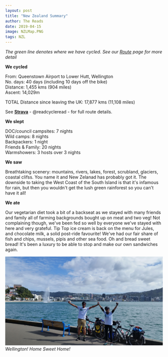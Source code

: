 ```yaml
---
layout: post
title: "New Zealand Summary"
author: The Reads
date: 2019-04-15
image: NZLMap.PNG  
tags: NZL  
---
```


*The green line denotes where we have cycled. See our [Route](http://readcycleread.bike/pages/map.html) page for more detail* 

**We cycled**  

From: Queenstown Airport to Lower Hutt, Wellington  
No. days: 40 days (including 10 days off the bike)  
Distance: 1,455 kms (904 miles)  
Ascent: 14,029m   

TOTAL Distance since leaving the UK: 17,877 kms (11,108 miles)  

See [**Strava**](https://www.strava.com/athletes/readcycleread) - @readcycleread - for full route details.  


**We slept**

DOC/council campsites: 7 nights  
Wild camps: 8 nights  
Backpackers: 1 night  
Friends & Family: 20 nights   
Warmshowers: 3 hosts over 3 nights  

**We saw**

Breathtaking scenery: mountains, rivers, lakes, forest, scrubland, glaciers, coastal clifss. You name it and New Zelanad has probably got it. The downside to taking the West Coast of the South Island is that it's infamous for rain, but then you wouldn't get the lush green rainforest so you can't have it all!

**We ate**  

Our vegetarian diet took a bit of a backseat as we stayed with many friends and family all of farming backgrounds bought up on meat and two veg! Not complaining though, we've been fed so well by everyone we've stayed with here and very grateful. Tip Top ice cream is back on the menu for Jules, and chocolate milk, a solid post-ride favourite! We've had our fair share of fish and chips, mussels, pipis and other sea food. Oh and bread sweet bread! It's been a luxury to be able to stop and make our own sandwiches again.

![WGFinish](assets/img/WGFinish.jpg) *Wellington! Home Sweet Home!*
